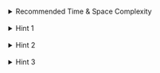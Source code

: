 <br>
<details class="hint-accordion">  
    <summary>Recommended Time & Space Complexity</summary>
    <p>
    You should aim for a solution with <code>O(n)</code> time and <code>O(1)</code> space, where  <code>n</code> is the size of the input array.
    </p>
</details>

<br>
<details class="hint-accordion">  
    <summary>Hint 1</summary>
    <p>
    A brute force solution would be to find the product for every subarray and then return the maximum among all the products. This would be an <code>O(n ^ 2)</code> approach. Can you think of a better way? Maybe you should think of a dynamic programming approach.
    </p>
</details>

<br>
<details class="hint-accordion">  
    <summary>Hint 2</summary>
    <p>
    Try to identify a pattern by finding the maximum product for an array with two elements and determining what values are needed when increasing the array size to three. Perhaps you only need two values when introducing a new element.
    </p>
</details>

<br>
<details class="hint-accordion">  
    <summary>Hint 3</summary>
    <p>
    We maintain both the minimum and maximum product values and update them when introducing a new element by considering three cases: starting a new subarray, multiplying with the previous max product, or multiplying with the previous min product. The max product is updated to the maximum of these three, while the min product is updated to the minimum. We also track a global max product for the result. This approach is known as Kadane's algorithm.
    </p>
</details>
